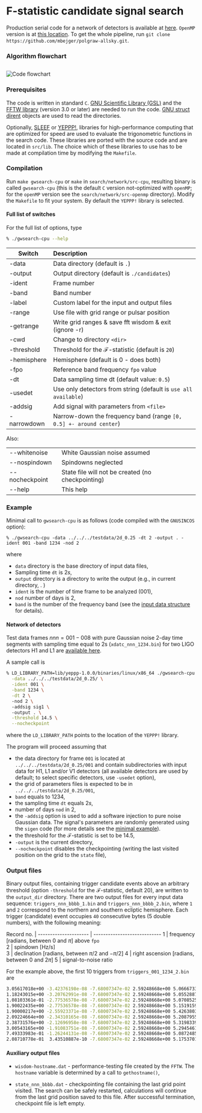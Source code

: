 # F-statistic candidate signal search

Production serial code for a network of detectors is available at [here](https://github.com/mbejger/polgraw-allsky/tree/master/search/network/src-cpu). `OpenMP` version is at [this location](https://github.com/mbejger/polgraw-allsky/tree/master/search/network/src-openmp). To get the whole pipeline, run `git clone https://github.com/mbejger/polgraw-allsky.git`. 


### Algorithm flowchart
##

![Code flowchart](img/flowchart.png)


### Prerequisites

The code is written in standard `C`. [GNU Scientific Library (GSL)](http://www.gnu.org/software/gsl/) and the [FFTW library](http://www.fftw.org) (version 3.0 or later) are needed to run the code. [GNU struct dirent](http://www.gnu.org/software/libc/manual/html_node/Accessing-Directories.html#Accessing-Directories) objects are used to read the directories. 

Optionally, [SLEEF](http://shibatch.sourceforge.net) or [YEPPP!](http://www.yeppp.info), libraries for high-performance computing that are optimized for speed are used to evaluate the trigonometric functions in the search code. These libraries are ported with the source code and are located in `src/lib`. The choice which of these libraries to use has to be made at compilation time by modifying the `Makefile`. 

### Compilation 

Run  `make gwsearch-cpu` or `make` in `search/network/src-cpu`, resulting  binary is called `gwsearch-cpu` (this is the default `C` version not-optimized with `openMP`; for the `openMP` version see the `search/network/src-openmp` directory). Modify the `Makefile` to fit your system. By default the `YEPPP!` library is selected. 

####
#### Full list of switches

For the full list of options, type

```bash 
% ./gwsearch-cpu --help 
```

| Switch      | Description       |
|-------------|:------------------| 
|-data        | Data directory (default is `.`)
|-output      | Output directory (default is `./candidates`)
|-ident       | Frame number
|-band        | Band number
|-label       | Custom label for the input and output files
|-range       | Use file with grid range or pulsar position
|-getrange    | Write grid ranges & save fft wisdom & exit (ignore -r)
|-cwd         | Change to directory `<dir>`
|-threshold   | Threshold for the $\mathcal{F}$-statistic (default is `20`)
|-hemisphere  | Hemisphere (default is 0 - does both)
|-fpo         | Reference band frequency `fpo` value
|-dt          | Data sampling time dt (default value: `0.5`)
|-usedet      | Use only detectors from string (default is `use all available`)
|-addsig      | Add signal with parameters from `<file>`
|-narrowdown  | Narrow-down the frequency band (range `[0, 0.5] +- around center`)

Also: 

|                 |             | 
|-----------------|:------------|
| --whitenoise    | White Gaussian noise assumed | 
| --nospindown    | Spindowns neglected | 
| --nocheckpoint  | State file will not be created (no checkpointing) |
| --help          | This help | 


### Example

Minimal call to `gwsearch-cpu` is as follows (code compiled with the `GNUSINCOS` option): 

```
% ./gwsearch-cpu -data ../../../testdata/2d_0.25 -dt 2 -output . -ident 001 -band 1234 -nod 2  
```

where
 
* `data` directory is the base directory of input data files,
*  Sampling time `dt` is $2 s$, 
* `output` directory is a directory to write the output (e.g., in current directory, . ) 
* `ident` is the number of time frame to be analyzed ($001$),
* `nod` number of days is $2$, 
* `band` is the number of the frequency band (see the [input data structure](../polgraw-allsky/input_data) for details). 

#### 
#### Network of detectors 

Test data frames $nnn=001-008$ with pure Gaussian noise 2-day time segments with sampling time equal to 2s (`xdatc_nnn_1234.bin`) for two LIGO detectors H1 and L1 are [available here](https://polgraw.camk.edu.pl/H1L1_2d_0.25.tar.gz). 

A sample call is 

```bash 
% LD_LIBRARY_PATH=lib/yeppp-1.0.0/binaries/linux/x86_64 ./gwsearch-cpu \
  -data ../../../testdata/2d_0.25/ \
  -ident 001 \
  -band 1234 \
  -dt 2 \ 
  -nod 2 \ 
  -addsig sig1 \  
  -output . \
  -threshold 14.5 \
  --nocheckpoint
``` 
where the `LD_LIBRARY_PATH` points to the location of the `YEPPP!` library. 

The program will proceed assuming that 

  * the data directory for frame `001` is located at `../../../testdata/2d_0.25/001` and contain subdirectories with input data for H1, L1 and/or V1 detectors (all available detectors are used by default; to select specific detectors, use `-usedet` option), 
  * the grid of parameters files is expected to be in `../../../testdata/2d_0.25/001`, 
  * `band` equals to $1234$,  
  * the sampling time `dt` equals $2 s$, 
  * number of days `nod` in $2$, 
  * the `-addsig` option is used to add a software injection to pure noise Gaussian data. The signal's parameters are randomly generated using the `sigen` code (for more details see the [minimal example](../polgraw-allsky/pipeline_script)).  
  * the threshold for the $\mathcal{F}$-statistic is set to be $14.5$,
  * `-output` is the current directory, 
  * `--nocheckpoint` disables the checkpointing (writing the last visited position on the grid to the `state` file), 

### Output files

Binary output files, containing trigger candidate events above an arbitrary threshold (option `-threshold` for the $\mathcal{F}$-statistic, default 20), are written to the `output_dir` directory. There are two output files for every input data sequence: `triggers_nnn_bbbb_1.bin` and
`triggers_nnn_bbbb_2.bin`,  where  `1` and  `2` correspond to the northern and southern ecliptic hemisphere. Each trigger (candidate) event occupies `40` consecutive bytes (5 double numbers), with the following meaning:

Record no.            | 
--------------------- | ---------------------------- 
1                     | frequency [radians, between 0 and $\pi$] above `fpo`  
2                     | spindown [$\mathrm{Hz/s}$]  
3                     | declination [radians, between $\pi/2$ and $-\pi/2$]
4                     | right ascension [radians, between 0 and $2\pi$]
5                     | signal-to-noise ratio

For the example above, the first 10 triggers from `triggers_001_1234_2.bin` are 

```bash
3.05617018e+00 -3.42376198e-08 -7.68007347e-02 2.59248668e+00 5.06667333e+00 
1.18243015e+00 -3.20762991e-08 -7.68007347e-02 2.59248668e+00 5.05528873e+00 
1.08103361e-01 -2.77536578e-08 -7.68007347e-02 2.59248668e+00 5.07085254e+00 
1.90022435e+00 -2.77536578e-08 -7.68007347e-02 2.59248668e+00 5.15191593e+00 
1.90000217e+00 -2.55923371e-08 -7.68007347e-02 2.59248668e+00 5.42638039e+00 
2.09224664e+00 -2.34310165e-08 -7.68007347e-02 2.59248668e+00 5.20879551e+00 
2.38731576e+00 -2.12696958e-08 -7.68007347e-02 2.59248668e+00 5.31983396e+00 
3.00543165e+00 -1.91083751e-08 -7.68007347e-02 2.59248668e+00 5.29454616e+00 
7.49333983e-01 -1.26244131e-08 -7.68007347e-02 2.59248668e+00 5.08724856e+00 
2.08710778e-01  3.43510887e-10 -7.68007347e-02 2.59248668e+00 5.17537018e+00 
```

####
#### Auxiliary output files

* `wisdom-hostname.dat` - performance-testing file created by the `FFTW`. The `hostname` variable is determined by a call to `gethostname()`, 

* `state_nnn_bbbb.dat` - checkpointing file containing the last grid point visited. The search can  be safely restarted, calculations will continue  from the last grid position saved to this file. After successful termination, checkpoint file is left empty.
